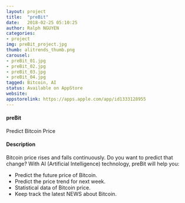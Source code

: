 ```yaml
---
layout: project
title:  "preBit"
date:   2018-02-25 05:10:25
author: Ralph NGUYEN
categories:
- project
img: preBit_project.jpg
thumb: alitrends_thumb.png
carousel:
- preBit_01.jpg
- preBit_02.jpg
- preBit_03.jpg
- preBit_04.jpg
tagged: Bitcoin, AI
status: Available on AppStore
website:
appstorelink: https://apps.apple.com/app/id1333128955
---
```

#### preBit
Predict Bitcoin Price

#### Description
Bitcoin price rises and falls continuously. Do you want to predict that change? With AI (Artificial Intelligence) technology, preBit will help you:

- Predict the future price of Bitcoin.
- Predict the price trend for next week.
- Statistical data of Bitcoin price.
- Keep track the latest NEWS about Bitcoin.

